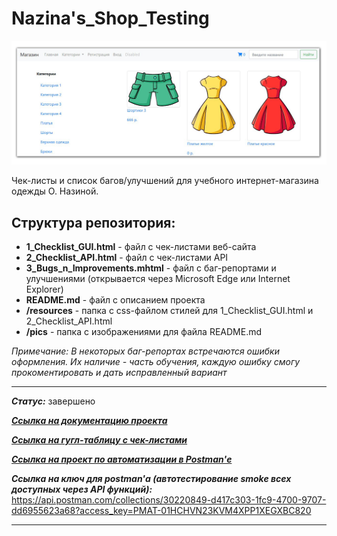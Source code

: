 # Nazina's_Shop_Testing

![title](https://github.com/OQASergey/Nazinas_Shop_Testing/raw/main/pics/title.png)

Чек-листы и список багов/улучшений для учебного интернет-магазина одежды О. Назиной.

## **Структура репозитория:**

- **1_Checklist_GUI.html** - файл с чек-листами веб-сайта
- **2_Checklist_API.html** - файл с чек-листами API
- **3_Bugs_n_Improvements.mhtml** - файл с баг-репортами и улучшениями (открывается через Microsoft Edge или Internet Explorer)
- **README.md** - файл с описанием проекта
- **/resources** - папка с css-файлом стилей для 1_Checklist_GUI.html и 2_Checklist_API.html
- **/pics** - папка с изображениями для файла README.md

*Примечание: В некоторых баг-репортах встречаются ошибки оформления. Их наличие - часть обучения, каждую ошибку смогу прокоментировать и дать исправленный вариант*
___
***Статус:*** завершено

***[Ссылка на документацию проекта](https://testbase.atlassian.net/wiki/spaces/SHOP/overview?homepageId=1411056054)***

***[Ссылка на гугл-таблицу с чек-листами](https://docs.google.com/spreadsheets/d/1ni9AWjHQB1nAeujFt4JDoHnvyBznNzVFQGPqtXg5vGY/edit#gid=0)***

***[Ссылка на проект по автоматизации в Postman'е](https://github.com/OQASergey/Postman-Automation#nazins-shop---smoke-%D1%82%D0%B5%D1%81%D1%82%D0%B8%D1%80%D0%BE%D0%B2%D0%B0%D0%BD%D0%B8%D0%B5-%D0%B2%D1%81%D0%B5%D1%85-%D0%B4%D0%BE%D1%81%D1%82%D1%83%D0%BF%D0%BD%D1%8B%D1%85-%D1%87%D0%B5%D1%80%D0%B5%D0%B7-api-%D1%84%D1%83%D0%BD%D0%BA%D1%86%D0%B8%D0%B9-%D0%BC%D0%B0%D0%B3%D0%B0%D0%B7%D0%B8%D0%BD%D0%B0-%D0%BE%D0%B4%D0%B5%D0%B6%D0%B4%D1%8B-%D0%BE-%D0%BD%D0%B0%D0%B7%D0%B8%D0%BD%D0%BE%D0%B9)***

***Ссылка на ключ для postman'а (автотестирование smoke всех доступных через API функций):*** https://api.postman.com/collections/30220849-d417c303-1fc9-4700-9707-dd6955623a68?access_key=PMAT-01HCHVN23KVM4XPP1XEGXBC820


___

